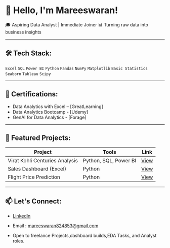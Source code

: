 # 👋 Hello, I'm Mareeswaran!

🎓 Aspiring Data Analyst | Immediate Joiner 
📊 Turning raw data into business insights  

---

## 🛠 Tech Stack:
`Excel` `SQL` `Power BI` `Python` `Pandas` `NumPy` `Matplotlib` `Basic Statistics` `Seaborn` `Tableau` `Scipy`

---

## 📜 Certifications:
- Data Analytics with Excel – [GreatLearning]
- Data Analytics Bootcamp   - [Udemy]
- GenAI for Data Analytics  - [Forage]

---

## 💼 Featured Projects:
| Project | Tools | Link |
|--------|-------|------|
| Virat Kohli Centuries Analysis | Python, SQL, Power BI | [View](link_here) |
| Sales Dashboard (Excel) | Python | [View](link_here) |
| Flight Price Prediction | Python | [View](link_here) |

---

## 📫 Let's Connect:
- [LinkedIn](https://www.linkedin.com/in/mareeswaran8248?utm_source=share&utm_campaign=share_via&utm_content=profile&utm_medium=android_app)
- Email : [mareeswaran824853@gmail.com](mareeswaran824853@gmail.com)

- Open to freelance Projects,dashboard builds,EDA Tasks, and Analyst roles.
